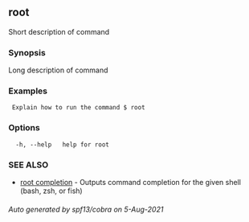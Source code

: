 ## root

Short description of command

### Synopsis

Long description of command

### Examples

```
 Explain how to run the command $ root 
```

### Options

```
  -h, --help   help for root
```

### SEE ALSO

* [root completion](root_completion.md)	 - Outputs command completion for the given shell (bash, zsh, or fish)

###### Auto generated by spf13/cobra on 5-Aug-2021
